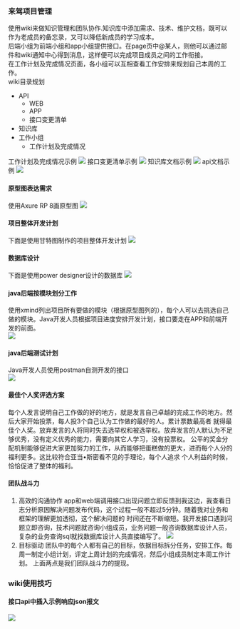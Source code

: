 ### 来驾项目管理
使用wiki来做知识管理和团队协作.知识库中添加需求、技术、维护文档，既可以作为老成员的备忘录，又可以降低新成员的学习成本。  
后端小组为前端小组和app小组提供接口。在page页中@某人，则他可以通过邮件和wiki通知中心得到消息，这样便可以完成项目成员之间的工作衔接。  
在工作计划及完成情况页面，各小组可以互相查看工作安排来规划自己本周的工作。  
wiki目录规划  
* API
  * WEB
  * APP
  * 接口变更清单
* 知识库
* 工作小组
  * 工作计划及完成情况
  
工作计划及完成情况示例
![](/images/work/weeklyWorkPlan.png)
接口变更清单示例
![](/images/work/interfaceChange.png)
知识库文档示例
![](/images/work/knowledgeDemo.png)
api文档示例
![](/images/work/apiDemo.png)
#### 原型图表达需求
使用Axure RP 8画原型图
![](/images/work/xuqiu.png)
#### 项目整体开发计划
下面是使用甘特图制作的项目整体开发计划
![](/images/work/pony_dev_plan.jpg)
#### 数据库设计
下面是使用power designer设计的数据库
![](/images/work/db_design.png)
#### java后端按模块划分工作
使用xmind列出项目所有要做的模块（根据原型图列的），每个人可以去挑选自己做的模块。Java开发人员根据项目进度安排开发计划，接口要走在APP和前端开发的前面。  
![](/images/work/小马运营后台.png)
#### java后端测试计划
Java开发人员使用postman自测开发的接口  
![](/images/work/postman.png)
#### 最佳个人奖评选方案
每个人发言说明自己工作做的好的地方，就是发言自己卓越的完成工作的地方。然后大家开始投票，每人投3个自己认为工作做的最好的人。累计票数最高者
就得最佳个人奖。放弃发言的人将同时失去选举权和被选举权。放弃发言的人默认为不足够优秀，没有定义优秀的能力，需要向其它人学习，没有投票权。
公平的奖金分配机制能够促进大家更加努力的工作，从而能够把蛋糕做的更大，进而每个人分的福利更多。这比较符合亚当•斯密看不见的手理论，每个人追求
个人利益的时候，恰恰促进了整体的福利。
#### 团队战斗力
1. 高效的沟通协作
app和web端调用接口出现问题立即反馈到我这边，我查看日志分析原因解决问题发布代码，这个过程一般不超过5分钟。随着我对业务和框架的理解更加透彻，这个解决问题的
时间还在不断缩短。我开发接口遇到问题立即咨询，技术问题就咨询小组成员，业务问题一般咨询数据库设计人员，复杂的业务查询sql就找数据库设计人员直接编写了。
![](/images/work/团队协作图.png)
2. 目标驱动
团队中的每个人都有自己的目标，依据目标拆分任务，安排工作。每周一制定小组计划，评定上周计划的完成情况，然后小组成员制定本周工作计划。
上面两点是我们团队战斗力的提现。
### wiki使用技巧
#### 接口api中插入示例响应json报文
![](/images/work/codeBlock.png)